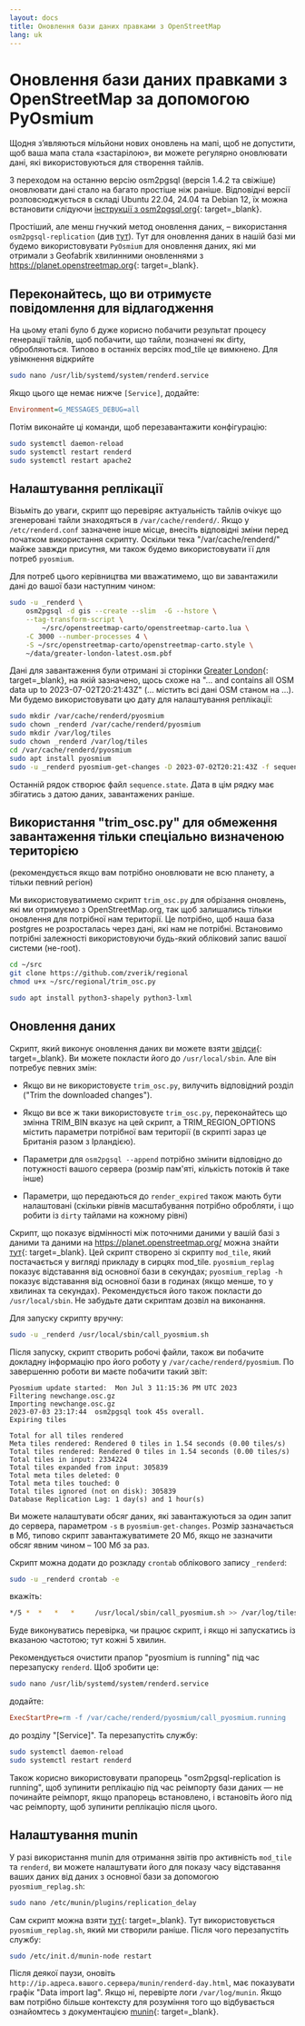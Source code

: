```yaml
---
layout: docs
title: Оновлення бази даних правками з OpenStreetMap
lang: uk
---
```


# Оновлення бази даних правками з OpenStreetMap за допомогою PyOsmium

Щодня зʼявляються мільйони нових оновлень на мапі, щоб не допустити, щоб ваша мапа стала «застарілою», ви можете регулярно оновлювати дані, які використовуються для створення тайлів.

З переходом на останню версію osm2pgsql (версія 1.4.2 та свіжіше) оновлювати дані стало на багато простіше ніж раніше. Відповідні версії розповсюджується в складі Ubuntu 22.04, 24.04 та Debian 12, їх можна встановити слідуючи [інструкції з osm2pgsql.org](https://osm2pgsql.org/doc/install.html){: target=_blank}.

Простіший, але менш гнучкий метод оновлення даних,&nbsp;– використання `osm2pgsql-replication` (див [тут](/serving-tiles/updating-as-people-edit-osm2pgsql-replication.md)). Тут для оновлення даних в нашій базі ми будемо використовувати `PyOsmium` для оновлення даних, які ми отримали з Geofabrik хвилинними оновленнями з <https://planet.openstreetmap.org>{: target=_blank}.

## Переконайтесь, що ви отримуєте повідомлення для відлагодження

На цьому етапі було б дуже корисно побачити результат процесу генерації тайлів, щоб побачити, що тайли, позначені як dirty, обробляються. Типово в останніх версіях mod_tile це вимкнено. Для увімкнення відкрийте

```sh
sudo nano /usr/lib/systemd/system/renderd.service
```

Якщо цього ще немає нижче `[Service]`, додайте:

```ini
Environment=G_MESSAGES_DEBUG=all
```

Потім виконайте ці команди, щоб перезавантажити конфігурацію:

```sh
sudo systemctl daemon-reload
sudo systemctl restart renderd
sudo systemctl restart apache2
```

## Налаштування реплікації

Візьміть до уваги, скрипт що перевіряє актуальність тайлів очікує що згенеровані тайли знаходяться в `/var/cache/renderd/`. Якщо у `/etc/renderd.conf` зазначене інше місце, внесіть відповідні зміни перед початком використання скрипту. Оскільки тека "/var/cache/renderd/" майже завжди присутня, ми також будемо використовувати її для потреб `pyosmium`.

Для потреб цього керівництва ми вважатимемо, що ви завантажили дані до вашої бази наступним чином:

```sh
sudo -u _renderd \
    osm2pgsql -d gis --create --slim  -G --hstore \
    --tag-transform-script \
        ~/src/openstreetmap-carto/openstreetmap-carto.lua \
    -C 3000 --number-processes 4 \
    -S ~/src/openstreetmap-carto/openstreetmap-carto.style \
    ~/data/greater-london-latest.osm.pbf
```

Дані для завантаження були отримані зі сторінки [Greater London](http://download.geofabrik.de/europe/great-britain/england/greater-london.html){: target=_blank}, на якій зазначено, щось схоже на "… and contains all OSM data up to 2023-07-02T20:21:43Z" (… містить всі дані OSM станом на …). Ми будемо використовувати цю дату для налаштування реплікації:

```sh
sudo mkdir /var/cache/renderd/pyosmium
sudo chown _renderd /var/cache/renderd/pyosmium
sudo mkdir /var/log/tiles
sudo chown _renderd /var/log/tiles
cd /var/cache/renderd/pyosmium
sudo apt install pyosmium
sudo -u _renderd pyosmium-get-changes -D 2023-07-02T20:21:43Z -f sequence.state -v
```

Останній рядок створює файл `sequence.state`. Дата в цім рядку має збігатись з датою даних, завантажених раніше.

## Використання "trim_osc.py" для обмеження завантаження тільки спеціально визначеною територією

(рекомендується якщо вам потрібно оновлювати не всю планету, а тільки певний регіон)

Ми використовуватимемо скрипт `trim_osc.py` для обрізання оновлень, які ми отримуємо з OpenStreetMap.org, так щоб залишались тільки оновлення для потрібної нам території. Це потрібно, щоб наша база postgres не розросталась через дані, які нам не потрібні. Встановимо потрібні залежності використовуючи будь-який обліковий запис вашої системи (не-root).

```sh
cd ~/src
git clone https://github.com/zverik/regional
chmod u+x ~/src/regional/trim_osc.py

sudo apt install python3-shapely python3-lxml
```

## Оновлення даних

Скрипт, який виконує оновлення даних ви можете взяти [звідси](https://raw.githubusercontent.com/SomeoneElseOSM/mod_tile/switch2osm/call_pyosmium.sh){: target=_blank}. Ви можете покласти його до `/usr/local/sbin`. Але він потребує певних змін:

* Якщо ви не використовуєте `trim_osc.py`, вилучить відповідний розділ ("Trim the downloaded changes").

* Якщо ви все ж таки використовуєте `trim_osc.py`, переконайтесь що змінна TRIM_BIN вказує на цей скрипт, а TRIM_REGION_OPTIONS містить параметри потрібної вам території (в скрипті зараз це Британія разом з Ірландією).

* Параметри для `osm2pgsql --append` потрібно змінити відповідно до потужності вашого сервера (розмір пам'яті, кількість потоків й таке інше)

* Параметри, що передаються до `render_expired` також мають бути налаштовані (скільки рівнів масштабування потрібно обробляти, і що робити із `dirty` тайлами на кожному рівні)

Скрипт, що показує відмінності між поточними даними у вашій базі з даними та даними на https://planet.openstreetmap.org/ можна знайти [тут](https://raw.githubusercontent.com/SomeoneElseOSM/mod_tile/switch2osm/pyosmium_replag.sh){: target=_blank}. Цей скрипт створено зі скрипту `mod_tile`, який постачається у вигляді прикладу в сирцях mod_tile. `pyosmium_replag` показує відставання від основної бази в секундах; `pyosmium_replag -h` показує відставання від основної бази в годинах (якщо менше, то у хвилинах та секундах). Рекомендується його також покласти до `/usr/local/sbin`. Не забудьте дати скриптам дозвіл на виконання.

Для запуску скрипту вручну:

```sh
sudo -u _renderd /usr/local/sbin/call_pyosmium.sh
```

Після запуску, скрипт створить робочі файли, також ви побачите докладну інформацію про його роботу у `/var/cache/renderd/pyosmium`. По завершенню роботи ви маєте побачити такий звіт:

```log
Pyosmium update started:  Mon Jul 3 11:15:36 PM UTC 2023
Filtering newchange.osc.gz
Importing newchange.osc.gz
2023-07-03 23:17:44  osm2pgsql took 45s overall.
Expiring tiles

Total for all tiles rendered
Meta tiles rendered: Rendered 0 tiles in 1.54 seconds (0.00 tiles/s)
Total tiles rendered: Rendered 0 tiles in 1.54 seconds (0.00 tiles/s)
Total tiles in input: 2334224
Total tiles expanded from input: 305839
Total meta tiles deleted: 0
Total meta tiles touched: 0
Total tiles ignored (not on disk): 305839
Database Replication Lag: 1 day(s) and 1 hour(s)
```

Ви можете налаштувати обсяг даних, які завантажуються за один запит до сервера, параметром `-s` в `pyosmium-get-changes`. Розмір зазначається в Мб, типово скрипт завантажуватимете 20 Мб, якщо не зазначити обсяг явним чином&nbsp;– 100 Мб за раз.

Скрипт можна додати до розкладу `crontab` облікового запису `_renderd`:

```sh
sudo -u _renderd crontab -e
```

вкажіть:

```sh
*/5 *  *   *   *     /usr/local/sbin/call_pyosmium.sh >> /var/log/tiles/run.log
```

Буде виконуватись перевірка, чи працює скрипт, і якщо ні запускатись із вказаною частотою; тут кожні 5 хвилин.

Рекомендується очистити прапор "pyosmium is running" під час перезапуску `renderd`. Щоб зробити це:

 ```sh
sudo nano /usr/lib/systemd/system/renderd.service
```

додайте:

```ini
ExecStartPre=rm -f /var/cache/renderd/pyosmium/call_pyosmium.running
```

до розділу "[Service]". Та перезапустіть службу:

```sh
sudo systemctl daemon-reload
sudo systemctl restart renderd
```

Також корисно використовувати прапорець "osm2pgsql-replication is running", щоб зупинити реплікацію під час реімпорту бази даних — не починайте реімпорт, якщо прапорець встановлено, і встановіть його під час реімпорту, щоб зупинити реплікацію після цього.

## Налаштування munin

У разі використання munin для отримання звітів про активність `mod_tile` та `renderd`, ви можете налаштувати його для показу часу відставання ваших даних від даних з основної бази за допомогою `pyosmium_replag.sh`:

```sh
sudo nano /etc/munin/plugins/replication_delay
```

Сам скрипт можна взяти [тут](https://raw.githubusercontent.com/SomeoneElseOSM/mod_tile/switch2osm/munin/replication_delay_pyosmium){: target=_blank}. Тут використовується `pyosmium_replag.sh`, який ми створили раніше. Після чого перезапустіть службу:

```sh
sudo /etc/init.d/munin-node restart
```

Після деякої паузи, оновіть `http://ip.адреса.вашого.сервера/munin/renderd-day.html`, має показувати графік "Data import lag". Якщо ні, перевірте логи `/var/log/munin`. Якщо вам потрібно більше контексту для розуміння того що відбувається ознайомтесь з документацією [munin](https://guide.munin-monitoring.org/en/latest/develop/plugins/howto-write-plugins.html){: target=_blank}.
